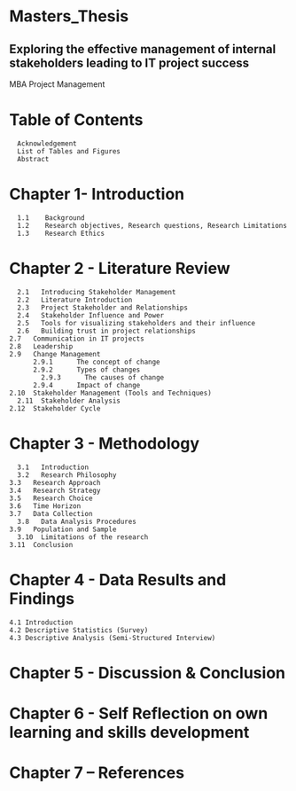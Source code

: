 # Masters_Thesis


## Exploring the effective management of internal stakeholders leading to IT project success 


MBA Project Management 


# Table of Contents 
      Acknowledgement
      List of Tables and Figures
      Abstract
     
# Chapter 1- Introduction
      1.1    Background
      1.2    Research objectives, Research questions, Research Limitations
      1.3    Research Ethics
 
# Chapter 2 - Literature Review
      2.1   Introducing Stakeholder Management
      2.2   Literature Introduction 
      2.3   Project Stakeholder and Relationships
      2.4   Stakeholder Influence and Power 
      2.5   Tools for visualizing stakeholders and their influence 
      2.6   Building trust in project relationships 
 	2.7   Communication in IT projects
 	2.8   Leadership
 	2.9   Change Management
 	      2.9.1      The concept of change 
 	      2.9.2      Types of changes
            2.9.3      The causes of change
 	      2.9.4      Impact of change
 	2.10  Stakeholder Management (Tools and Techniques)
      2.11  Stakeholder Analysis 
 	2.12  Stakeholder Cycle
 
# Chapter 3 - Methodology
      3.1   Introduction
      3.2   Research Philosophy
 	3.3   Research Approach 
 	3.4   Research Strategy 
 	3.5   Research Choice 
 	3.6   Time Horizon
 	3.7   Data Collection
      3.8   Data Analysis Procedures
 	3.9   Population and Sample 
      3.10  Limitations of the research 
 	3.11  Conclusion
      
# Chapter 4 - Data Results and Findings
 	4.1 Introduction 
 	4.2 Descriptive Statistics (Survey)
   	4.3 Descriptive Analysis (Semi-Structured Interview)
 
# Chapter 5 - Discussion & Conclusion
 
# Chapter 6 - Self Reflection on own learning and skills development
 
# Chapter 7 – References
